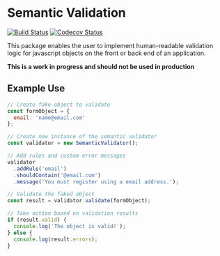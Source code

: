 # Semantic Validation

[![Build Status](https://travis-ci.com/nas5w/semantic-validation.svg?branch=master)](https://travis-ci.com/nas5w/semantic-validation) [![Codecov Status](https://codecov.io/gh/nas5w/semantic-validation/branch/master/graph/badge.svg)](https://codecov.io/gh/nas5w/semantic-validation/branch/master)

This package enables the user to implement human-readable validation logic for javascript objects on the front or back end of an application.

**This is a work in progress and should not be used in production**

## Example Use

```javascript
// Create fake object to validate
const formObject = {
  email: 'name@email.com'
};

// Create new instance of the semantic validator
const validator = new SemanticValidator();

// Add rules and custom error messages
validator
  .addRule('email')
  .shouldContain('@email.com')
  .message('You must register using a email address.');

// Validate the faked object
const result = validator.validate(formObject);

// Take action based on validation results
if (result.valid) {
  console.log('The object is valid!');
} else {
  console.log(result.errors);
}
```
